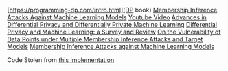 [https://programming-dp.com/intro.html](DP book)
[Membership Inference Attacks Against
Machine Learning Models](https://arxiv.org/pdf/1610.05820)
[Youtube Video](https://www.youtube.com/watch?v=rDm1n2gceJY&t=832s&ab_channel=IEEESymposiumonSecurityandPrivacy)
[Advances in Differential Privacy and Differentially Private Machine Learning](https://arxiv.org/abs/2404.04706)
[Differential Privacy and Machine Learning:
a Survey and Review](https://arxiv.org/pdf/1412.7584)
[On the Vulnerability of Data Points under
Multiple Membership Inference Attacks and
Target Models](https://arxiv.org/pdf/2210.16258)
[Membership Inference Attacks against Machine Learning Models](https://arxiv.org/abs/1610.05820)

Code Stolen from [this implementation](https://github.com/yonsei-sslab/MIA)

